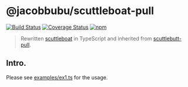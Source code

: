 # @jacobbubu/scuttleboat-pull

[![Build Status](https://travis-ci.org/jacobbubu/scuttleboat-pull.svg)](https://travis-ci.org/jacobbubu/scuttleboat-pull)
[![Coverage Status](https://coveralls.io/repos/github/jacobbubu/scuttleboat-pull/badge.svg)](https://coveralls.io/github/jacobbubu/scuttleboat-pull)
[![npm](https://img.shields.io/npm/v/@jacobbubu/scuttleboat-pull.svg)](https://www.npmjs.com/package/@jacobbubu/scuttleboat-pull/)

> Rewritten [scuttleboat](https://github.com/kumavis/scuttleboat) in TypeScript and inherited from [scuttlebutt-pull](https://github.com/jacobbubu/scuttlebutt-pull).

## Intro.

Please see [examples/ex1.ts](https://github.com/jacobbubu/scuttleboat-pull/tree/master/examples/ex1.ts) for the usage.

